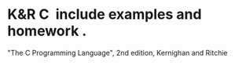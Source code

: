 # K&R C  include examples and homework .
"The C Programming Language", 2nd edition, Kernighan and Ritchie 
